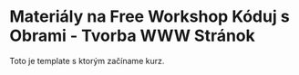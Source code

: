 # Materiály na Free Workshop Kóduj s Obrami - Tvorba WWW Stránok
Toto je template s ktorým začíname kurz.
